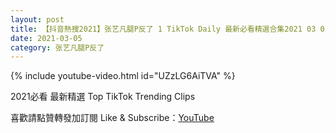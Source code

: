 ```yaml
---
layout: post
title: 【抖音熱搜2021】张艺凡腿P反了 1 TikTok Daily 最新必看精選合集2021 03 05
date: 2021-03-05
category: 张艺凡腿P反了
---
```


{% include youtube-video.html id="UZzLG6AiTVA" %}

2021必看 最新精選 Top TikTok Trending Clips

喜歡請點贊轉發加訂閱 Like & Subscribe：[YouTube](https://www.youtube.com/channel/UCAoR7VcanIPd04uEq_GIylA/videos)


